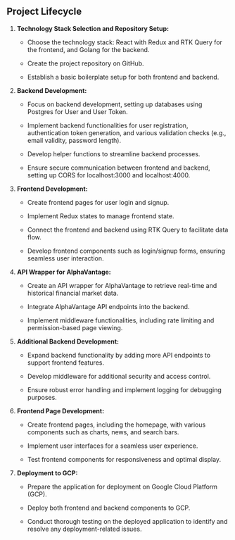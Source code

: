 ## Project Lifecycle

1. **Technology Stack Selection and Repository Setup:**

    - Choose the technology stack: React with Redux and RTK Query for the frontend, and Golang for the backend.

    - Create the project repository on GitHub.

    - Establish a basic boilerplate setup for both frontend and backend.

2. **Backend Development:**

    - Focus on backend development, setting up databases using Postgres for User and User Token.

    - Implement backend functionalities for user registration, authentication token generation, and various validation checks (e.g., email validity, password length).

    - Develop helper functions to streamline backend processes.

    - Ensure secure communication between frontend and backend, setting up CORS for localhost:3000 and localhost:4000.

3. **Frontend Development:**

    - Create frontend pages for user login and signup.

    - Implement Redux states to manage frontend state.

    - Connect the frontend and backend using RTK Query to facilitate data flow.

    - Develop frontend components such as login/signup forms, ensuring seamless user interaction.

4. **API Wrapper for AlphaVantage:**

    - Create an API wrapper for AlphaVantage to retrieve real-time and historical financial market data.

    - Integrate AlphaVantage API endpoints into the backend.

    - Implement middleware functionalities, including rate limiting and permission-based page viewing.

5. **Additional Backend Development:**

    - Expand backend functionality by adding more API endpoints to support frontend features.

    - Develop middleware for additional security and access control.

    - Ensure robust error handling and implement logging for debugging purposes.

6. **Frontend Page Development:**

    - Create frontend pages, including the homepage, with various components such as charts, news, and search bars.

    - Implement user interfaces for a seamless user experience.

    - Test frontend components for responsiveness and optimal display.

7. **Deployment to GCP:**

    - Prepare the application for deployment on Google Cloud Platform (GCP).

    - Deploy both frontend and backend components to GCP.

    - Conduct thorough testing on the deployed application to identify and resolve any deployment-related issues.